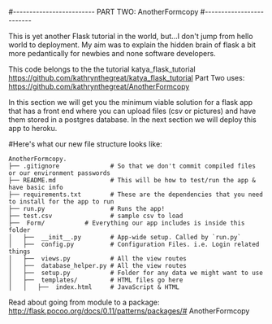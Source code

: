 #-------------------------
PART TWO: AnotherFormcopy
#-------------------------

This is yet another Flask tutorial in the world, but...I don't jump from hello world to deployment. My aim was to explain the hidden brain of flask a bit more pedantically for newbies and none software developers. 

This code belongs to the the tutorial katya_flask_tutorial https://github.com/kathrynthegreat/katya_flask_tutorial
Part Two uses: https://github.com/kathrynthegreat/AnotherFormcopy

In this section we will get you the minimum viable solution for a flask app that has a front end where you can upload files (csv or pictures) and have them stored in a postgres database. In the next section we will deploy this app to heroku. 


#Here's what our new file structure looks like:

```
AnotherFormcopy.
├── .gitignore              # So that we don't commit compiled files or our environment passwords
├── README.md               # This will be how to test/run the app & have basic info
├── requirements.txt        # These are the dependencies that you need to install for the app to run
├── run.py  				# Runs the app!
├── test.csv                # sample csv to load
├──  Form/           # Everything our app includes is inside this folder
│   ├──  __init__.py        # App-wide setup. Called by `run.py`
│   ├──  config.py          # Configuration Files. i.e. Login related things
│   ├──  views.py           # All the view routes
│   ├──  database_helper.py # All the view routes
│   ├──  setup.py           # Folder for any data we might want to use
│   ├──  templates/         # HTML files go here
│   │   ├──  index.html     # JavaScript & HTML
```

Read about going from module to a package: http://flask.pocoo.org/docs/0.11/patterns/packages/# AnotherFormcopy